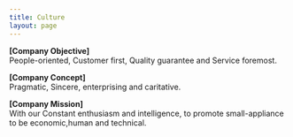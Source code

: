 ```yaml
---
title: Culture
layout: page
---
```

**[Company Objective]**		
People-oriented, Customer first, Quality guarantee and Service foremost.

**[Company Concept]**		
Pragmatic, Sincere, enterprising and caritative.

**[Company Mission]**		
With our Constant enthusiasm and intelligence, to promote small-appliance to be economic,human and technical.


